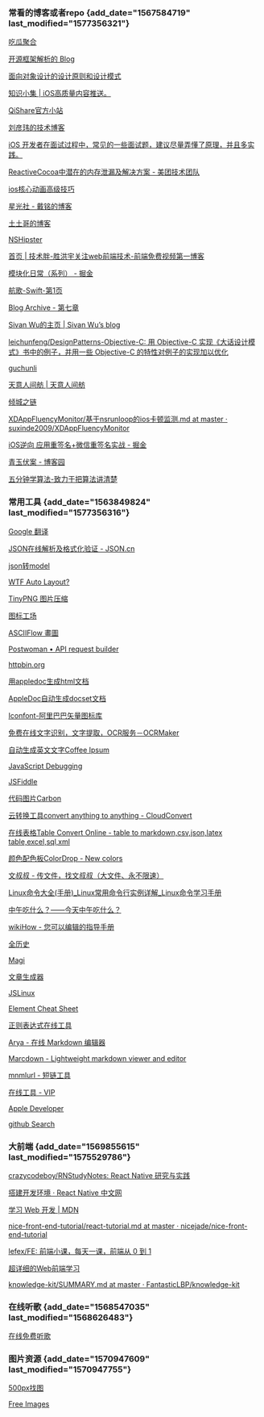 
### 常看的博客或者repo {add_date="1567584719" last_modified="1577356321"}

[吃瓜聚合](https://www.printf520.com/)

[开源框架解析的 Blog](https://github.com/draveness/analyze)

[面向对象设计的设计原则和设计模式](https://github.com/knightsj/object-oriented-design)

[知识小集 | iOS高质量内容推送。](https://awesome-tips.github.io/)

[QiShare官方小站](https://qishare.vip/)

[刘彦玮的技术博客](http://liuyanwei.jumppo.com/2016/02/29/iOS-objc-styleguide.html)

[iOS
开发者在面试过程中，常见的一些面试题，建议尽量弄懂了原理，并且多实践。](https://github.com/liberalisman/iOS-InterviewQuestion-collection)

[ReactiveCocoa中潜在的内存泄漏及解决方案 -
美团技术团队](https://tech.meituan.com/2016/08/19/potential-memory-leak-in-reactivecocoa.html)

[ios核心动画高级技巧](https://www.kancloud.cn/manual/ios/97759)

[星光社 - 戴铭的博客](https://ming1016.github.io/)

[土土哥的博客](http://tutuge.me/)

[NSHipster](https://nshipster.cn/)

[首页 |
技术胖-胜洪宇关注web前端技术-前端免费视频第一博客](http://jspang.com/)

[模块化日常（系列） -
掘金](https://juejin.im/post/5a6ab8ccf265da3e2f012a27)

[航歌-Swift-第1页](https://www.hangge.com/blog/cache/category_72_1.html)

[Blog Archive - 第七章](http://www.zoomfeng.com/blog/archives/)

[Sivan Wu的主页 | Sivan Wu’s blog](https://supergithuber.github.io/)

[leichunfeng/DesignPatterns-Objective-C: 用 Objective-C
实现《大话设计模式》书中的例子，并用一些 Objective-C
的特性对例子的实现加以优化](https://github.com/leichunfeng/DesignPatterns-Objective-C)

[guchunli](https://guchunli.github.io/)

[天意人间舫 | 天意人间舫](https://blog.lovejade.cn/index.html)

[倾城之链](https://nicelinks.site/?utm_source=jeffjade.com&pid=topad)

[XDAppFluencyMonitor/基于nsrunloop的ios卡顿监测.md at master ·
suxinde2009/XDAppFluencyMonitor](https://github.com/suxinde2009/XDAppFluencyMonitor/blob/master/%E5%9F%BA%E4%BA%8Ensrunloop%E7%9A%84ios%E5%8D%A1%E9%A1%BF%E7%9B%91%E6%B5%8B.md)

[iOS逆向 应用重签名+微信重签名实战 -
掘金](https://juejin.im/post/5dc41fd4e51d45237c7f0b22?utm_source=gold_browser_extension)

[青玉伏案 - 博客园](https://www.cnblogs.com/ludashi/)

[五分钟学算法-致力于把算法讲清楚](https://www.cxyxiaowu.com/)

### 常用工具 {add_date="1563849824" last_modified="1577356316"}

[Google
翻译](https://translate.google.cn/#view=home&op=translate&sl=auto&tl=en&text=%E8%81%94%E5%90%88)

[JSON在线解析及格式化验证 - JSON.cn](https://www.json.cn/)

[json转model](http://modelend.com/)

[WTF Auto Layout?](https://www.wtfautolayout.com/)

[TinyPNG 图片压缩](https://tinypng.com/)

[图标工场](https://icon.wuruihong.com/)

[ASCIIFlow 畫圖](http://asciiflow.com/)

[Postwoman • API request builder](https://postwoman.io/)

[httpbin.org](https://httpbin.org/)

[用appledoc生成html文档](https://blog.ibireme.com/2013/08/26/appledoc-guide/)

[AppleDoc自动生成docset文档](http://leonzlw.github.io/2016/06/20/AppleDoc/)

[Iconfont-阿里巴巴矢量图标库](https://www.iconfont.cn/search/index?q=checkbox&page=1)

[免费在线文字识别，文字提取，OCR服务－OCRMaker](http://ocrmaker.com/)

[自动生成英文文字Coffee Ipsum](http://coffeeipsum.com/)

[JavaScript Debugging](https://jsbin.com/?html,output)

[JSFiddle](https://jsfiddle.net/j83hzwc2/)

[代码图片Carbon](https://carbon.now.sh/)

[云转换工具convert anything to anything -
CloudConvert](https://cloudconvert.com/)

[在线表格Table Convert Online - table to markdown,csv,json,latex
table,excel,sql,xml](https://tableconvert.com/)

[颜色配色板ColorDrop - New colors](https://colordrop.io/)

[文叔叔 -
传文件，找文叔叔（大文件、永不限速）](https://www.wenshushu.cn/)

[Linux命令大全(手册)\_Linux常用命令行实例详解\_Linux命令学习手册](https://man.linuxde.net/)

[中午吃什么？——今天中午吃什么？](https://www.zwcsm.com/)

[wikiHow -
您可以编辑的指导手册](https://zh.wikihow.com/%E9%A6%96%E9%A1%B5)

[全历史](https://www.allhistory.com/)

[Magi](https://magi.com/)

[文章生成器](https://suulnnka.github.io/BullshitGenerator/index.html?%E4%B8%BB%E9%A2%98=%E6%AF%92%E9%B8%A1%E6%B1%A4&%E9%9A%8F%E6%9C%BA%E7%A7%8D%E5%AD%90=995660)

[JSLinux](https://bellard.org/jslinux/)

[Element Cheat Sheet](https://docs.emmet.io/cheat-sheet/)

[正则表达式在线工具](https://regex101.com/)

[Arya - 在线 Markdown
编辑器](https://markdown.lovejade.cn/?utm_source=github.com)

[Marcdown - Lightweight markdown viewer and
editor](https://liyasthomas.github.io/marcdown/)

[mnmlurl - 短链工具](https://mnmlurl.ml/)

[在线工具 - VIP](https://atool.vip/#/)

[Apple Developer](https://developer.apple.com/)

[github Search](https://github.com/search?q=)

### 大前端 {add_date="1569855615" last_modified="1575529786"}

[crazycodeboy/RNStudyNotes: React Native
研究与实践](https://github.com/crazycodeboy/RNStudyNotes)

[搭建开发环境 · React Native
中文网](https://reactnative.cn/docs/getting-started/)

[学习 Web 开发 | MDN](https://developer.mozilla.org/zh-CN/docs/Learn)

[nice-front-end-tutorial/react-tutorial.md at master ·
nicejade/nice-front-end-tutorial](https://github.com/nicejade/nice-front-end-tutorial/blob/master/tutorial/react-tutorial.md)

[lefex/FE: 前端小课，每天一课，前端从 0 到
1](https://github.com/lefex/FE)

[超详细的Web前端学习](https://github.com/qianguyihao/Web)

[knowledge-kit/SUMMARY.md at master ·
FantasticLBP/knowledge-kit](https://github.com/FantasticLBP/knowledge-kit/blob/master/SUMMARY.md)

### 在线听歌 {add_date="1568547035" last_modified="1568626483"}

[在线免费听歌](https://www.haiwaiyy.com/yinyue/)

### 图片资源 {add_date="1570947609" last_modified="1570947755"}

[500px找图](https://500px.com/popular)

[Free Images](https://pixabay.com/?utm_source=nicelinks.site)


